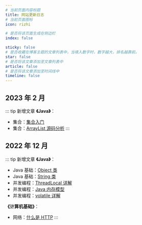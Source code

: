 ```yaml
---
# 当前页面内容标题
title: 网站更新日志
# 当前页面图标
icon: rizhi

# 是否将该页面生成在侧边栏
index: false

sticky: false
# 是否收藏在博客主题的文章列表中，当填入数字时，数字越大，排名越靠前。
star: false
# 是否将该文章添加至文章列表中
article: false
# 是否将该文章添加至时间线中
timeline: false
---
```


## 2023 年 2 月
::: tip 新增文章
**《Java》**：
- 集合：[集合入门](/studynotes/java/collection/集合入门.md)
- 集合：[ArrayList 源码分析](/studynotes/java/collection/ArrayList源码分析.md)
:::

## 2022 年 12 月
::: tip 新增文章
**《Java》**：
- Java 基础：[Object 类](/studynotes/java/javase/Object类.md)
- Java 基础：[String 类](/studynotes/java/javase/String类.md)
- 并发编程：[ThreadLocal 详解](/studynotes/java/concurrency/ThreadLocal详解.md)
- 并发编程：[Java 内存模型](/studynotes/java/concurrency/Java内存模型.md)
- 并发编程：[volatile 详解](/studynotes/java/concurrency/volatile详解.md)

**《计算机基础》**：
- 网络：[什么是 HTTP](/studynotes/cs/network/什么是HTTP.md)
:::
